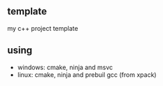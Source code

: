 ## template
my c++ project template

## using
- windows: cmake, ninja and msvc
- linux: cmake, ninja and prebuil gcc (from xpack)